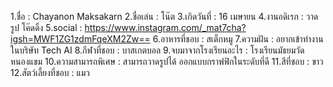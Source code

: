 1.ชื่อ : Chayanon Maksakarn 
2.ชื่อเล่น : โน๊ต
3.เกิดวันที่ : 16 เมษายน
4.งานอดิเรก : วาดรูป โค๊ดดิ้ง
5.social : https://www.instagram.com/_mat7cha?igsh=MWF1ZG1zdmFqeXM2Zw==
6.อาหารที่ชอบ : สเต็กหมู
7.ความฝัน : อยากเข้าทำงานในบริษัท Tech AI
8.กีฬาที่ชอบ : บาสเกตบอล
9.จบมาจากโรงเรียนอะไร : โรงเรียนมัธยมวัดหนองแขม
10.ความสามารถพิเศษ : สามารถวาดรูปได้ ออกแบบกราฟฟิกในระดับที่ดี
11.สีที่ชอบ : ขาว
12.สัตว์เลี้ยงที่ชอบ : แมว
